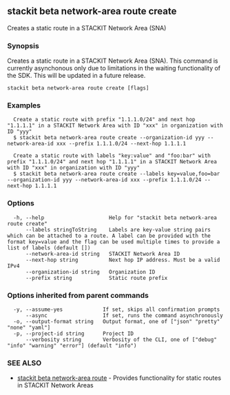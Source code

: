 ## stackit beta network-area route create

Creates a static route in a STACKIT Network Area (SNA)

### Synopsis

Creates a static route in a STACKIT Network Area (SNA).
This command is currently asynchonous only due to limitations in the waiting functionality of the SDK. This will be updated in a future release.


```
stackit beta network-area route create [flags]
```

### Examples

```
  Create a static route with prefix "1.1.1.0/24" and next hop "1.1.1.1" in a STACKIT Network Area with ID "xxx" in organization with ID "yyy"
  $ stackit beta network-area route create --organization-id yyy --network-area-id xxx --prefix 1.1.1.0/24 --next-hop 1.1.1.1

  Create a static route with labels "key:value" and "foo:bar" with prefix "1.1.1.0/24" and next hop "1.1.1.1" in a STACKIT Network Area with ID "xxx" in organization with ID "yyy"
  $ stackit beta network-area route create --labels key=value,foo=bar --organization-id yyy --network-area-id xxx --prefix 1.1.1.0/24 --next-hop 1.1.1.1
```

### Options

```
  -h, --help                     Help for "stackit beta network-area route create"
      --labels stringToString    Labels are key-value string pairs which can be attached to a route. A label can be provided with the format key=value and the flag can be used multiple times to provide a list of labels (default [])
      --network-area-id string   STACKIT Network Area ID
      --next-hop string          Next hop IP address. Must be a valid IPv4
      --organization-id string   Organization ID
      --prefix string            Static route prefix
```

### Options inherited from parent commands

```
  -y, --assume-yes             If set, skips all confirmation prompts
      --async                  If set, runs the command asynchronously
  -o, --output-format string   Output format, one of ["json" "pretty" "none" "yaml"]
  -p, --project-id string      Project ID
      --verbosity string       Verbosity of the CLI, one of ["debug" "info" "warning" "error"] (default "info")
```

### SEE ALSO

* [stackit beta network-area route](./stackit_beta_network-area_route.md)	 - Provides functionality for static routes in STACKIT Network Areas

